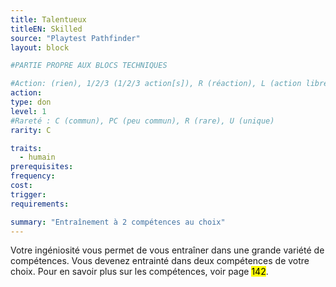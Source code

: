 ```yaml
---
title: Talentueux
titleEN: Skilled
source: "Playtest Pathfinder"
layout: block

#PARTIE PROPRE AUX BLOCS TECHNIQUES

#Action: (rien), 1/2/3 (1/2/3 action[s]), R (réaction), L (action libre)
action: 
type: don
level: 1
#Rareté : C (commun), PC (peu commun), R (rare), U (unique)
rarity: C

traits:
  - humain
prerequisites: 
frequency:
cost:
trigger:
requirements:

summary: "Entraînement à 2 compétences au choix"
---
```


Votre ingéniosité vous permet de vous entraîner dans une grande variété de compétences. Vous devenez entrainté dans deux compétences de votre choix. Pour en savoir plus sur les compétences, voir page <mark>142</mark>.